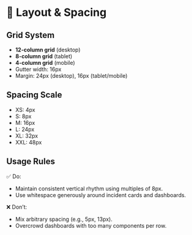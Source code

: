 # 📐 Layout & Spacing

## Grid System
- **12-column grid** (desktop)
- **8-column grid** (tablet)
- **4-column grid** (mobile)
- Gutter width: 16px
- Margin: 24px (desktop), 16px (tablet/mobile)

## Spacing Scale
- XS: 4px
- S: 8px
- M: 16px
- L: 24px
- XL: 32px
- XXL: 48px

## Usage Rules
✅ Do:
- Maintain consistent vertical rhythm using multiples of 8px.
- Use whitespace generously around incident cards and dashboards.

❌ Don’t:
- Mix arbitrary spacing (e.g., 5px, 13px).
- Overcrowd dashboards with too many components per row.
